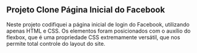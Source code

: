 ## Projeto Clone Página Inicial do Facebook
Neste projeto codifiquei a página inicial de login do Facebook, utilizando apenas HTML e CSS.
Os elementos foram posicionados com o auxílio do flexbox, que é uma propriedade CSS extremamente versátil, que nos permite total controle do layout do site.
